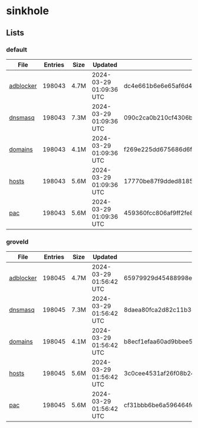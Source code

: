 # sinkhole

## Lists

### default

|File|Entries|Size|Updated|Hash|
|-|-|-|-|-|
|[adblocker](https://raw.githubusercontent.com/groveld/sinkhole/lists/default/adblocker.txt)|198043|4.7M|2024-03-29 01:09:36 UTC|dc4e661b6e6e65af6d4be8114d62d7ad73e629fbf8990fcb5a6cd9ab44129d51|
|[dnsmasq](https://raw.githubusercontent.com/groveld/sinkhole/lists/default/dnsmasq.txt)|198043|7.3M|2024-03-29 01:09:36 UTC|090c2ca0b210cf4306bfea2fd30ab73abae7807bf986aeadfbe8f6d419d34476|
|[domains](https://raw.githubusercontent.com/groveld/sinkhole/lists/default/domains.txt)|198043|4.1M|2024-03-29 01:09:36 UTC|f269e225dd675686d6f6e2a1554d39a5f20f1cfe06d22446695914f741571ffd|
|[hosts](https://raw.githubusercontent.com/groveld/sinkhole/lists/default/hosts.txt)|198043|5.6M|2024-03-29 01:09:36 UTC|17770be87f9dded818569aa82f073fd4f769a432f4dc6c5722c6052912bfee7a|
|[pac](https://raw.githubusercontent.com/groveld/sinkhole/lists/default/pac.txt)|198043|5.6M|2024-03-29 01:09:36 UTC|459360fcc806af9ff2fe81353beb54ca9cd22e509715873e32cd14a73da68876|

### groveld

|File|Entries|Size|Updated|Hash|
|-|-|-|-|-|
|[adblocker](https://raw.githubusercontent.com/groveld/sinkhole/lists/groveld/adblocker.txt)|198045|4.7M|2024-03-29 01:56:42 UTC|65979929d45488998e4f21a3ead71cd667b91849119d9526a00daf1b479dd290|
|[dnsmasq](https://raw.githubusercontent.com/groveld/sinkhole/lists/groveld/dnsmasq.txt)|198045|7.3M|2024-03-29 01:56:42 UTC|8daea80fca2d82c11b3486cac334ceb9a74cd0e56951f9c0e3ccb4b8960a9224|
|[domains](https://raw.githubusercontent.com/groveld/sinkhole/lists/groveld/domains.txt)|198045|4.1M|2024-03-29 01:56:42 UTC|b8ecf1efaa60ad9bbee5eecbc641def36650ff0e910ced2da311151f127c8f50|
|[hosts](https://raw.githubusercontent.com/groveld/sinkhole/lists/groveld/hosts.txt)|198045|5.6M|2024-03-29 01:56:42 UTC|3c0cee4531af26f08b24fe81dbb10bd00cc78b4e5293dc6f54af68cd96409b10|
|[pac](https://raw.githubusercontent.com/groveld/sinkhole/lists/groveld/pac.txt)|198045|5.6M|2024-03-29 01:56:42 UTC|cf31bbb6be6a596464fcb36ec24c5597a35c220f7e3fbebb41f758fcfefb9db2|
